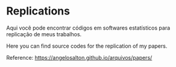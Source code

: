 # Replications

Aqui você pode encontrar códigos em softwares estatísticos para replicação de meus trabalhos.

Here you can find source codes for the replication of my papers.

Reference: https://angelosalton.github.io/arquivos/papers/
